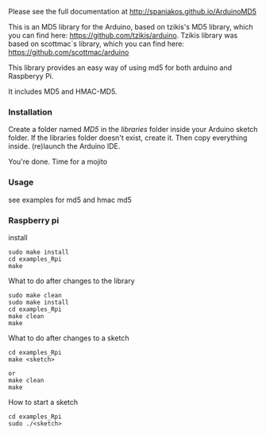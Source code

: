 Please see the full documentation at http://spaniakos.github.io/ArduinoMD5

This is an MD5 library for the Arduino, based on tzikis's MD5 library, which you can find here:
https://github.com/tzikis/arduino.
Tzikis library was based on scottmac`s library, which you can find here: 
https://github.com/scottmac/arduino

This library provides an easy way of using md5 for both arduino and Raspberyy Pi.

It includes MD5 and HMAC-MD5.

### Installation
Create a folder named _MD5_ in the _libraries_ folder inside your Arduino sketch folder. If the
libraries folder doesn't exist, create it. Then copy everything inside. (re)launch the Arduino IDE.

You're done. Time for a mojito

### Usage

see examples for md5 and hmac md5

### Raspberry  pi
install
```
sudo make install
cd examples_Rpi
make
```

What to do after changes to the library
```
sudo make clean
sudo make install
cd examples_Rpi
make clean
make
```

What to do after changes to a sketch
```
cd examples_Rpi
make <sketch>

or 
make clean
make
```

How to start a sketch
```
cd examples_Rpi
sudo ./<sketch>
```
